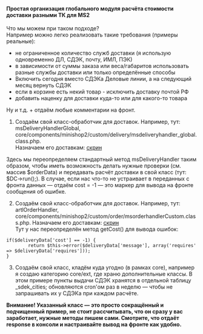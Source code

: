#### Простая организация глобального модуля расчёта стоимости доставки разными ТК для MS2

Что мы можем при таком подходе?   
Например можно легко реализовать такие требования (примеры реальные):   

* не ограниченное количество служб доставки (я использую одновременно ДЛ, СДЭК, почту, ИМЛ, ПЭК)
* в зависимости от суммы заказа или веса/габаритов использовать разные службы доставки или только определённые способы
* Включить сегодня вместо СДЭКа Деловые линии, а на следующий месяц вернуть СДЭК
* если в корзине есть некий товар - исключить доставку почтой РФ
* добавить наценку для доставки куда-то или для какого-то товара

Ну и т.д. + отдаём любые комментарии на фронт.   

1.  Создаём свой класс-обработчик для доставок. Например, тут: msDeliveryHandlerGlobal,
core/components/minishop2/custom/delivery/msdeliveryhandler_global.class.php.  
Назначаем его доставкам: [скрин](https://prntscr.com/ihnsju)

Здесь мы переопределяем стандартный метод msDeliveryHandler таким образом, чтобы иметь возможность делать нужные проверки (см. массив $orderData) и передавать расчёт доставки в свой класс (тут: $DC->run();).
В случае, если нас что-то не устраивает в переданных с фронта данных — отдаём cost = -1 — это маркер для вывода на фронте сообщения об ошибке.

2. Создаём свой класс-обработчик для доставок. Например, тут: artlOrderHandler,
core/components/minishop2/custom/order/msorderhandlerCustom.class.php.
Назначаем его доставкам: [скрин](https://prntscr.com/iho3lp)    
Тут у нас переопределён метод getCost() для вывода ошибок:
```
if($deliveryData['cost'] == -1) {
        return $this->error($deliveryData['message'], array('requires' => $deliveryData['requires']));
}
```  
3.  Создаём свой класс, кладём куда угодно (в рамках core), например я создаю категорию core/ext, где храню дополнительные классы.
В этом примере пункты выдачи СДЭК хранятся в отдельной таблицу _sdek_cities; обновляются cron'ом раз в неделю — чтобы не запрашивать их у СДЭКа при каждом расчёте.

**Внимание! Указанный класс — это просто сокращённый и подчищенный пример, не стоит рассчитывать, что он сразу у вас заработает, нужные методы пишем сами. Смотрите, что отдаёт response в консоли и настраивайте вывод на фронте как удобно.**
